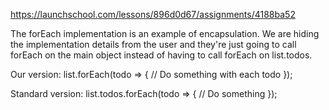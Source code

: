 https://launchschool.com/lessons/896d0d67/assignments/4188ba52

The forEach implementation is an example of encapsulation. We are hiding the implementation details from the user and they're just going to call forEach on the main object instead of having to call forEach on list.todos. 


Our version:
list.forEach(todo => {
  // Do something with each todo
});

Standard version:
list.todos.forEach(todo => {
  // Do something
});